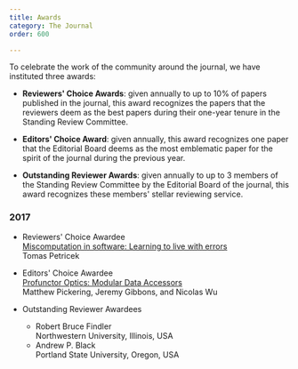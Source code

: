 ```yaml
---
title: Awards
category: The Journal
order: 600

---
```


To celebrate the work of the community around the journal, we have instituted three awards:

* **Reviewers' Choice Awards**: given annually to up to 10% of papers published in the journal, this award recognizes the papers that the reviewers deem as the best papers during their one-year tenure in the Standing Review Committee.

* **Editors' Choice Award**: given annually, this award recognizes one paper that the Editorial Board deems as the most emblematic paper for the spirit of the journal during the previous year.

* **Outstanding Reviewer Awards**: given annually to up to 3 members of the Standing Review Committee by the Editorial Board of the journal, this award recognizes these members' stellar reviewing service.

### 2017

* Reviewers' Choice Awardee  
   [Miscomputation in software: Learning to live with errors](https://doi.org/10.22152/programming-journal.org/2017/1/14)  
Tomas Petricek

* Editors' Choice Awardee  
   [Profunctor Optics: Modular Data Accessors](https://doi.org/10.22152/programming-journal.org/2017/1/7)   
Matthew Pickering, Jeremy Gibbons, and Nicolas Wu

* Outstanding Reviewer Awardees

  * Robert Bruce Findler  
     Northwestern University, Illinois, USA
  * Andrew P. Black  
     Portland State University, Oregon, USA
